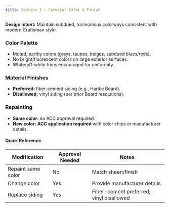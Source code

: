 ```yaml
---
title: Section 3 — Exterior Color & Finish
---
```


**Design Intent:** Maintain subdued, harmonious colorways consistent with modern Craftsman style.

### Color Palette
- Muted, earthy colors (grays, taupes, beiges, subdued blues/reds).
- No bright/fluorescent colors on large exterior surfaces.
- White/off-white trims encouraged for uniformity.

### Material Finishes
- **Preferred:** fiber-cement siding (e.g., Hardie Board).
- **Disallowed:** vinyl siding (per prior Board resolutions).

### Repainting
- **Same color:** no ACC approval required.  
- **New color:** **ACC application required** with color chips or manufacturer details.

#### Quick Reference
| Modification | Approval Needed | Notes |
|--------------|-----------------|-------|
| Repaint same color | No | Match sheen/finish |
| Change color | Yes | Provide manufacturer details |
| Replace siding | Yes | Fiber-cement preferred; vinyl disallowed |
